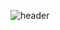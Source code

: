 ![header](https://capsule-render.vercel.app/api?type=cylinder&color=auto&height=300&section=header&text=Sunghyun_Git%20render&fontSize=90)

<!--
**Chosunghyun9806/Chosunghyun9806** is a ✨ _special_ ✨ repository because its `README.md` (this file) appears on your GitHub profile.

Here are some ideas to get you started:

- 🔭 I’m currently working on ...
- 🌱 I’m currently learning ...
- 👯 I’m looking to collaborate on ...
- 🤔 I’m looking for help with ...
- 💬 Ask me about ...
- 📫 How to reach me: ...
- 😄 Pronouns: ...
- ⚡ Fun fact: ...
-->
